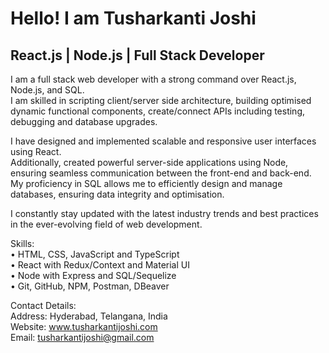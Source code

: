 Hello! I am Tusharkanti Joshi
=========================================================================================================================================

React.js | Node.js | Full Stack Developer
-----------------------------------------

I am a full stack web developer with a strong command over React.js, Node.js, and SQL.  
I am skilled in scripting client/server side architecture, building optimised dynamic functional components, create/connect APIs including testing, debugging and database upgrades.

I have designed and implemented scalable and responsive user interfaces using React.  
Additionally, created powerful server-side applications using Node, ensuring seamless communication between the front-end and back-end.  
My proficiency in SQL allows me to efficiently design and manage databases, ensuring data integrity and optimisation. 

I constantly stay updated with the latest industry trends and best practices in the ever-evolving field of web development.

Skills:  
• HTML, CSS, JavaScript and TypeScript  
• React with Redux/Context and Material UI  
• Node with Express and SQL/Sequelize  
• Git, GitHub, NPM, Postman, DBeaver  

Contact Details:  
Address: Hyderabad, Telangana, India  
Website: www.tusharkantijoshi.com  
Email: tusharkantijoshi@gmail.com
